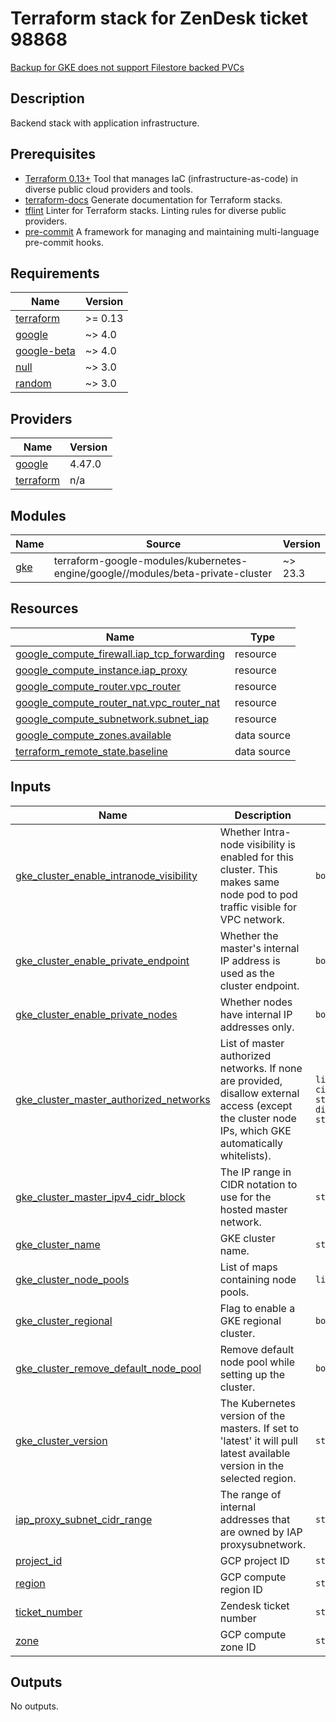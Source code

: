 # Terraform stack for ZenDesk ticket 98868
[Backup for GKE does not support Filestore backed PVCs](https://doitintl.zendesk.com/agent/tickets/98868)

## Description
Backend stack with application infrastructure.

## Prerequisites
* [Terraform 0.13+](https://developer.hashicorp.com/terraform/downloads) Tool that manages IaC (infrastructure-as-code) in diverse public cloud providers and tools.
* [terraform-docs](https://github.com/terraform-docs/terraform-docs/releases/) Generate documentation for Terraform stacks.
* [tflint](https://github.com/terraform-linters/tflint) Linter for Terraform stacks. Linting rules for diverse public providers.
* [pre-commit](https://pre-commit.com/) A framework for managing and maintaining multi-language pre-commit hooks.

<!-- BEGINNING OF PRE-COMMIT-TERRAFORM DOCS HOOK -->
## Requirements

| Name | Version |
|------|---------|
| <a name="requirement_terraform"></a> [terraform](#requirement\_terraform) | >= 0.13 |
| <a name="requirement_google"></a> [google](#requirement\_google) | ~> 4.0 |
| <a name="requirement_google-beta"></a> [google-beta](#requirement\_google-beta) | ~> 4.0 |
| <a name="requirement_null"></a> [null](#requirement\_null) | ~> 3.0 |
| <a name="requirement_random"></a> [random](#requirement\_random) | ~> 3.0 |

## Providers

| Name | Version |
|------|---------|
| <a name="provider_google"></a> [google](#provider\_google) | 4.47.0 |
| <a name="provider_terraform"></a> [terraform](#provider\_terraform) | n/a |

## Modules

| Name | Source | Version |
|------|--------|---------|
| <a name="module_gke"></a> [gke](#module\_gke) | terraform-google-modules/kubernetes-engine/google//modules/beta-private-cluster | ~> 23.3 |

## Resources

| Name | Type |
|------|------|
| [google_compute_firewall.iap_tcp_forwarding](https://registry.terraform.io/providers/hashicorp/google/latest/docs/resources/compute_firewall) | resource |
| [google_compute_instance.iap_proxy](https://registry.terraform.io/providers/hashicorp/google/latest/docs/resources/compute_instance) | resource |
| [google_compute_router.vpc_router](https://registry.terraform.io/providers/hashicorp/google/latest/docs/resources/compute_router) | resource |
| [google_compute_router_nat.vpc_router_nat](https://registry.terraform.io/providers/hashicorp/google/latest/docs/resources/compute_router_nat) | resource |
| [google_compute_subnetwork.subnet_iap](https://registry.terraform.io/providers/hashicorp/google/latest/docs/resources/compute_subnetwork) | resource |
| [google_compute_zones.available](https://registry.terraform.io/providers/hashicorp/google/latest/docs/data-sources/compute_zones) | data source |
| [terraform_remote_state.baseline](https://registry.terraform.io/providers/hashicorp/terraform/latest/docs/data-sources/remote_state) | data source |

## Inputs

| Name | Description | Type | Default | Required |
|------|-------------|------|---------|:--------:|
| <a name="input_gke_cluster_enable_intranode_visibility"></a> [gke\_cluster\_enable\_intranode\_visibility](#input\_gke\_cluster\_enable\_intranode\_visibility) | Whether Intra-node visibility is enabled for this cluster. This makes same node pod to pod traffic visible for VPC network. | `bool` | `false` | no |
| <a name="input_gke_cluster_enable_private_endpoint"></a> [gke\_cluster\_enable\_private\_endpoint](#input\_gke\_cluster\_enable\_private\_endpoint) | Whether the master's internal IP address is used as the cluster endpoint. | `bool` | `false` | no |
| <a name="input_gke_cluster_enable_private_nodes"></a> [gke\_cluster\_enable\_private\_nodes](#input\_gke\_cluster\_enable\_private\_nodes) | Whether nodes have internal IP addresses only. | `bool` | `false` | no |
| <a name="input_gke_cluster_master_authorized_networks"></a> [gke\_cluster\_master\_authorized\_networks](#input\_gke\_cluster\_master\_authorized\_networks) | List of master authorized networks. If none are provided, disallow external access (except the cluster node IPs, which GKE automatically whitelists). | `list(object({ cidr_block = string, display_name = string }))` | `[]` | no |
| <a name="input_gke_cluster_master_ipv4_cidr_block"></a> [gke\_cluster\_master\_ipv4\_cidr\_block](#input\_gke\_cluster\_master\_ipv4\_cidr\_block) | The IP range in CIDR notation to use for the hosted master network. | `string` | n/a | yes |
| <a name="input_gke_cluster_name"></a> [gke\_cluster\_name](#input\_gke\_cluster\_name) | GKE cluster name. | `string` | `"test-cluster"` | no |
| <a name="input_gke_cluster_node_pools"></a> [gke\_cluster\_node\_pools](#input\_gke\_cluster\_node\_pools) | List of maps containing node pools. | `list(map(any))` | n/a | yes |
| <a name="input_gke_cluster_regional"></a> [gke\_cluster\_regional](#input\_gke\_cluster\_regional) | Flag to enable a GKE regional cluster. | `bool` | `false` | no |
| <a name="input_gke_cluster_remove_default_node_pool"></a> [gke\_cluster\_remove\_default\_node\_pool](#input\_gke\_cluster\_remove\_default\_node\_pool) | Remove default node pool while setting up the cluster. | `bool` | `false` | no |
| <a name="input_gke_cluster_version"></a> [gke\_cluster\_version](#input\_gke\_cluster\_version) | The Kubernetes version of the masters. If set to 'latest' it will pull latest available version in the selected region. | `string` | `"latest"` | no |
| <a name="input_iap_proxy_subnet_cidr_range"></a> [iap\_proxy\_subnet\_cidr\_range](#input\_iap\_proxy\_subnet\_cidr\_range) | The range of internal addresses that are owned by IAP proxysubnetwork. | `string` | `null` | no |
| <a name="input_project_id"></a> [project\_id](#input\_project\_id) | GCP project ID | `string` | n/a | yes |
| <a name="input_region"></a> [region](#input\_region) | GCP compute region ID | `string` | n/a | yes |
| <a name="input_ticket_number"></a> [ticket\_number](#input\_ticket\_number) | Zendesk ticket number | `string` | n/a | yes |
| <a name="input_zone"></a> [zone](#input\_zone) | GCP compute zone ID | `string` | n/a | yes |

## Outputs

No outputs.
<!-- END OF PRE-COMMIT-TERRAFORM DOCS HOOK -->